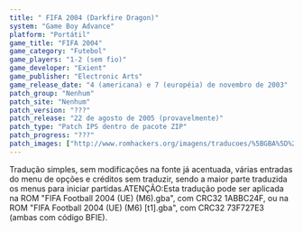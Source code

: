 ```yaml
---
title: " FIFA 2004 (Darkfire Dragon)"
system: "Game Boy Advance"
platform: "Portátil"
game_title: "FIFA 2004"
game_category: "Futebol"
game_players: "1-2 (sem fio)"
game_developer: "Exient"
game_publisher: "Electronic Arts"
game_release_date: "4 (americana) e 7 (européia) de novembro de 2003"
patch_group: "Nenhum"
patch_site: "Nenhum"
patch_version: "???"
patch_release: "22 de agosto de 2005 (provavelmente)"
patch_type: "Patch IPS dentro de pacote ZIP"
patch_progress: "???"
patch_images: ["http://www.romhackers.org/imagens/traducoes/%5BGBA%5D%20FIFA%202004%20-%20Darkfire%20Dragon%20-%201.png","http://www.romhackers.org/imagens/traducoes/%5BGBA%5D%20FIFA%202004%20-%20Darkfire%20Dragon%20-%202.png","http://www.romhackers.org/imagens/traducoes/%5BGBA%5D%20FIFA%202004%20-%20Darkfire%20Dragon%20-%203.png"]
---
```

Tradução simples, sem modificações na fonte já acentuada, várias entradas do menu de opções e créditos sem traduzir, sendo a maior parte traduzida os menus para iniciar partidas.ATENÇÃO:Esta tradução pode ser aplicada na ROM "FIFA Football 2004 (UE) (M6).gba", com CRC32 1ABBC24F, ou na ROM "FIFA Football 2004 (UE) (M6) [t1].gba", com CRC32 73F727E3 (ambas com código BFIE).